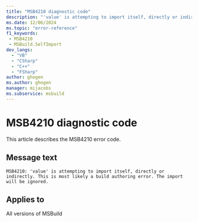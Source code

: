 ```yaml
---
title: "MSB4210 diagnostic code"
description: "'value' is attempting to import itself, directly or indirectly. This is most likely a build authoring error. The import will be ignored."
ms.date: 12/06/2024
ms.topic: "error-reference"
f1_keywords:
 - MSB4210
 - MSBuild.SelfImport
dev_langs:
  - "VB"
  - "CSharp"
  - "C++"
  - "FSharp"
author: ghogen
ms.author: ghogen
manager: mijacobs
ms.subservice: msbuild
---
```


# MSB4210 diagnostic code

<!-- :::ErrorDefinitionDescription::: -->
<!-- :::editable-content name="introDescription"::: -->
This article describes the MSB4210 error code.
<!-- :::editable-content-end::: -->

## Message text

`MSB4210: 'value' is attempting to import itself, directly or indirectly. This is most likely a build authoring error. The import will be ignored.`

<!-- :::editable-content name="postOutputDescription"::: -->
<!--
{StrBegin="MSB4210: "}
-->
<!-- :::editable-content-end::: -->
<!-- :::ErrorDefinitionDescription-end::: -->

## Applies to

All versions of MSBuild
